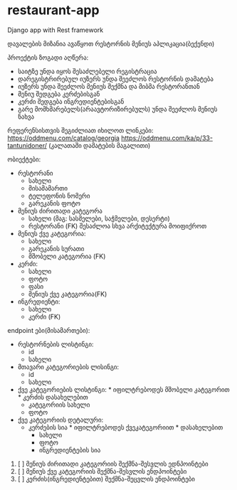 # restaurant-app
Django app with Rest framework

დავალების მიზანია ავაწყოთ რესტორნის მენიუს აპლიკაცია(ბექენდი)

პროექტის ზოგადი აღწერა:

* საიტზე უნდა იყოს შესაძლებელი რეგისტრაცია
* დარეგისტრირებულ იუზერს უნდა შეეძლოს რესტორნის დამატება
* იუზერს უნდა შეეძლოს მენიუს შექმნა და მიბმა რესტორანთან
* მენიუ შედგება კერძებისგან
* კერძი შედგება ინგრედიენტებისგან
* გარე მომხმარებელს(არაავტორიზირებულს) უნდა შეეძლოს მენიუს ნახვა

რეფერენსისთვის შეგიძლიათ იხილოთ ლინკები:
https://oddmenu.com/catalog/georgia
https://oddmenu.com/ka/p/33-tantunidoner/ (კალათაში დამატების მაგალითი)


ობიექტები:
* რესტორანი
    * სახელი
    * მისამამართი
    * ტელეფონის ნომერი
    * გარეკანის ფოტო
* მენიუს ძირითადი კატეგორა
    * სახელი (მაგ: სასმელები, საჭმელები, დესერტი)
    * რესტორანი (FK) შესაძლოა სხვა არქიტექტურა მოიფიქროთ
* მენიუს ქვე კატეგორია:
    * სახელი
    * გარეკანის სურათი
    * მშობელი კატეგორია (FK)
* კერძი:
    * სახელი
    * ფოტო
    * ფასი
    * მენიუს ქვე კატეგორია(FK)
* ინგრედიენტი:
    * სახელი
    * კერძი (FK)

endpoint ები(მისამართები):
* რესტორნების ლისტინგი:
    * id
    * სახელი
* მთავარი კატეგორიების ლისინგი:
    * id
    * სახელი
* ქვე კატეგორიების ლისტინგი:
        * იფილტრებოდეს მშობელი კატეგორით
        * კერძის დასახელებით
    * კატეგორიის სახელი
    * ფოტო
* ქვე კატეგორიის დეტალური:
    * კერძების სია
            * იფილტრებოდეს ქვეკატეგორიით
            * დასახელებით
        * სახელი
        * ფოტო
        * ინგრედიენტების სია


1. [ ] მენიუს ძირითადი კატეგორიის შექმნა-შესვლის ედნპოინტები
2. [ ] მენიუს ქვე კატეგორიის შექმნა-შესვლის ენდპოინტები
3. [ ] კერძის(ინგრედიენტებით) შექმნა-შეცვლის ენდპოინტები